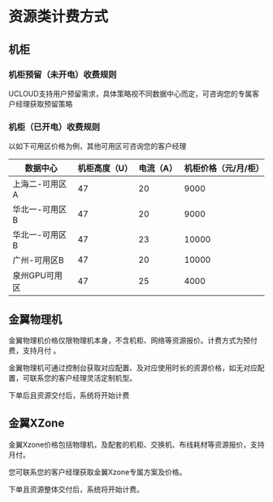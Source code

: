 # 资源类计费方式

## 机柜

### 机柜预留（未开电）收费规则

UCLOUD支持用户预留需求，具体策略视不同数据中心而定，可咨询您的专属客户经理获取预留策略


### 机柜（已开电）收费规则

以如下可用区价格为例，其他可用区可咨询您的客户经理

| 数据中心       | 机柜高度（U） | 电流（A） | 机柜价格（元/月/柜） |
| -------------- | ------------- | --------- | -------------------- |
| 上海二-可用区A | 47            | 20        | 9000                |
| 华北一-可用区B | 47            | 20        | 9000                |
| 华北一-可用区B | 47            | 23       | 10000                |
| 广州-可用区B | 47            | 20        | 10000                |
| 泉州GPU可用区 | 47            | 25        | 4000                |


## 金翼物理机

金翼物理机价格仅限物理机本身，不含机柜、网络等资源报价。计费方式为预付费，支持月付 。

金翼物理机可通过控制台获取对应配置、及对应使用时长的资源价格，如无对应配置，可联系您的客户经理灵活定制机型。

下单后且资源交付后，系统将开始计费


## 金翼XZone

金翼Xzone价格包括物理机，及配套的机柜、交换机、布线耗材等资源报价，支持月付。

您可联系您的客户经理获取金翼Xzone专属方案及价格。

下单且资源整体交付后，系统将开始计费。


